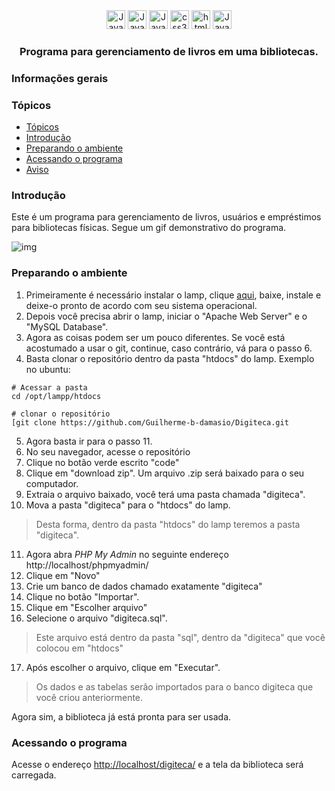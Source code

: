 <div align="center">
    <img height="30" alt="Javascript" src="https://img.shields.io/badge/PHP-777BB4?style=for-the-badge&logo=php&logoColor=white">
	<img height="30" alt="Javascript" src="https://img.shields.io/badge/MySQL-00000F?style=for-the-badge&logo=mysql&logoColor=white">
	<img height="30" alt="Javascript" src="https://img.shields.io/badge/Bootstrap-563D7C?style=for-the-badge&logo=bootstrap&logoColor=white">
	<img height="30" alt="css3" src="https://img.shields.io/badge/CSS3-1572B6?style=for-the-badge&logo=css3&logoColor=white">
    <img height="30" alt="html5" src="https://img.shields.io/badge/HTML5-E34F26?style=for-the-badge&logo=html5&logoColor=white">
    <img height="30" alt="Javascript" src="https://img.shields.io/badge/JavaScript-F7DF1E?style=for-the-badge&logo=javascript&logoColor=black">

</div>

<h3 align="center">Programa para gerenciamento de livros em uma bibliotecas.</h3>

<h3>Informações gerais</h3>

### Tópicos

- [Tópicos](#tópicos)
- [Introdução](#introdução)
- [Preparando o ambiente](#preparando-o-ambiente)
- [Acessando o programa](#acessando-o-programa)
- [Aviso](#aviso)


### Introdução
Este é um programa para gerenciamento de livros, usuários e empréstimos para bibliotecas físicas. Segue um gif demonstrativo do programa.

![img](docs/usando.gif)

### Preparando o ambiente

1. Primeiramente é necessário instalar o lamp, clique [aqui](https://bitnami.com/stack/lamp/installer), baixe, instale e deixe-o pronto de acordo com seu sistema operacional.
2. Depois você precisa abrir o lamp, iniciar o "Apache Web Server" e o "MySQL Database".
3. Agora as coisas podem ser um pouco diferentes. Se você está acostumado a usar o git, continue, caso contrário, vá para o passo 6.
4. Basta clonar o repositório dentro da pasta "htdocs" do lamp.
Exemplo no ubuntu:

```shell
# Acessar a pasta
cd /opt/lampp/htdocs

# clonar o repositório
[git clone https://github.com/Guilherme-b-damasio/Digiteca.git
```

5. Agora basta ir para o passo 11.
6. No seu navegador, acesse o repositório
7. Clique no botão verde escrito "code"
8. Clique em "download zip". Um arquivo .zip será baixado para o seu computador.
9. Extraia o arquivo baixado, você terá uma pasta chamada "digiteca".
10. Mova a pasta "digiteca" para o "htdocs" do lamp.
> Desta forma, dentro da pasta "htdocs" do lamp teremos a pasta "digiteca".
11. Agora abra *PHP My Admin* no seguinte endereço http://localhost/phpmyadmin/
12. Clique em "Novo"
13. Crie um banco de dados chamado exatamente "digiteca"
14. Clique no botão "Importar".
15. Clique em "Escolher arquivo"
16. Selecione o arquivo "digiteca.sql".
> Este arquivo está dentro da pasta "sql", dentro da "digiteca" que você colocou em "htdocs"
17. Após escolher o arquivo, clique em "Executar".
> Os dados e as tabelas serão importados para o banco digiteca que você criou anteriormente.

Agora sim, a biblioteca já está pronta para ser usada.

### Acessando o programa
Acesse o endereço [http://localhost/digiteca/](http://localhost/digiteca/) e a tela da biblioteca será carregada.


